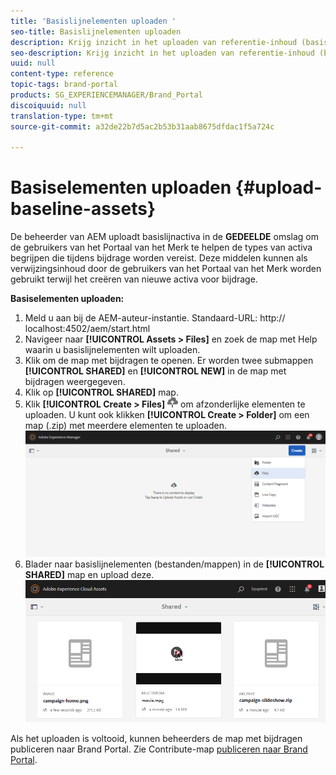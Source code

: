 ```yaml
---
title: 'Basislijnelementen uploaden '
seo-title: Basislijnelementen uploaden
description: Krijg inzicht in het uploaden van referentie-inhoud (basislijnelementen) naar een bijdragemap in Brand Portal.
seo-description: Krijg inzicht in het uploaden van referentie-inhoud (basislijnelementen) naar een bijdragemap in Brand Portal.
uuid: null
content-type: reference
topic-tags: brand-portal
products: SG_EXPERIENCEMANAGER/Brand_Portal
discoiquuid: null
translation-type: tm+mt
source-git-commit: a32de22b7d5ac2b53b31aab8675dfdac1f5a724c

---
```



# Basiselementen uploaden {#upload-baseline-assets}

De beheerder van AEM uploadt basislijnactiva in de **GEDEELDE** omslag om de gebruikers van het Portaal van het Merk te helpen de types van activa begrijpen die tijdens bijdrage worden vereist. Deze middelen kunnen als verwijzingsinhoud door de gebruikers van het Portaal van het Merk worden gebruikt terwijl het creëren van nieuwe activa voor bijdrage.

**Basiselementen uploaden:**

1. Meld u aan bij de AEM-auteur-instantie.
Standaard-URL: http:// localhost:4502/aem/start.html
1. Navigeer naar **[!UICONTROL Assets > Files]** en zoek de map met Help waarin u basislijnelementen wilt uploaden.
1. Klik om de map met bijdragen te openen. Er worden twee submappen **[!UICONTROL SHARED]** en **[!UICONTROL NEW]** in de map met bijdragen weergegeven.
1. Klik op **[!UICONTROL SHARED]** map.
1. Klik **[!UICONTROL Create > Files]** ![](assets/upload.png) om afzonderlijke elementen te uploaden.
U kunt ook klikken **[!UICONTROL Create > Folder]** om een map (.zip) met meerdere elementen te uploaden.
   ![](assets/upload-baseline-assets1.png)
1. Blader naar basislijnelementen (bestanden/mappen) in de **[!UICONTROL SHARED]** map en upload deze.
   ![](assets/upload-baseline-assets2.png)

Als het uploaden is voltooid, kunnen beheerders de map met bijdragen publiceren naar Brand Portal. Zie Contribute-map [publiceren naar Brand Portal](brand-portal-publish-contribution-folder-to-brand-portal.md).